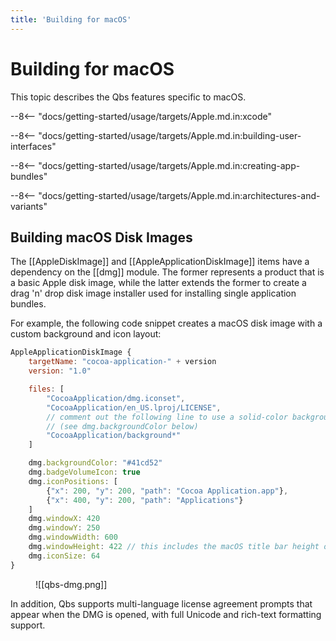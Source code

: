 ```yaml
---
title: 'Building for macOS'
---
```


# Building for macOS


This topic describes the Qbs features specific to macOS.

--8<-- "docs/getting-started/usage/targets/Apple.md.in:xcode"

--8<-- "docs/getting-started/usage/targets/Apple.md.in:building-user-interfaces"

--8<-- "docs/getting-started/usage/targets/Apple.md.in:creating-app-bundles"

--8<-- "docs/getting-started/usage/targets/Apple.md.in:architectures-and-variants"


## Building macOS Disk Images

The [[AppleDiskImage]] and [[AppleApplicationDiskImage]] items have a
dependency on the [[dmg]] module. The former represents a
product that is a basic Apple disk image, while the latter extends the
former to create a drag 'n' drop disk image installer used for installing
single application bundles.

For example, the following code snippet creates a macOS disk image with a
custom background and icon layout:

```qml
AppleApplicationDiskImage {
    targetName: "cocoa-application-" + version
    version: "1.0"

    files: [
        "CocoaApplication/dmg.iconset",
        "CocoaApplication/en_US.lproj/LICENSE",
        // comment out the following line to use a solid-color background
        // (see dmg.backgroundColor below)
        "CocoaApplication/background*"
    ]

    dmg.backgroundColor: "#41cd52"
    dmg.badgeVolumeIcon: true
    dmg.iconPositions: [
        {"x": 200, "y": 200, "path": "Cocoa Application.app"},
        {"x": 400, "y": 200, "path": "Applications"}
    ]
    dmg.windowX: 420
    dmg.windowY: 250
    dmg.windowWidth: 600
    dmg.windowHeight: 422 // this includes the macOS title bar height of 22
    dmg.iconSize: 64
}
```

<figure markdown="span">
    ![[qbs-dmg.png]]
</figure>

In addition, Qbs supports multi-language license agreement prompts that
appear when the DMG is opened, with full Unicode and rich-text formatting
support.
